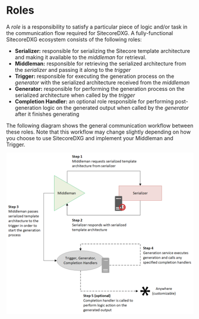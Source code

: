 # Roles

A _role_ is a responsibility to satisfy a particular piece of logic and/or task in the communication flow required for SitecoreDXG. A fully-functional SitecoreDXG ecosystem consists of the following roles:

* **Serializer:** responsible for serializing the Sitecore template architecture and making it available to the _middleman_ for retrieval.
* **Middleman:** responsible for retrieving the serialized architecture from the _serializer_ and passing it along to the _trigger_
* **Trigger:** responsible for executing the generation process on the _generator_ with the serialized architecture received from the _middleman_
* **Generator:** responsible for performing the generation process on the serialized architecture when called by the _trigger_
* **Completion Handler:** an optional role responsible for performing post-generation logic on the generated output when called by the _generator_ after it finishes generating

The following diagram shows the general communication workflow between these roles. Note that this workflow may change slightly depending on how you choose to use SitecoreDXG and implement your Middleman and Trigger.

![](../../.gitbook/assets/sitecoredxg_roles_workflow.png)

